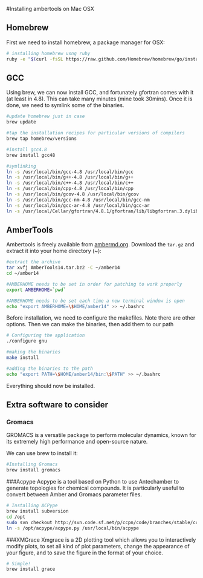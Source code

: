 #Installing ambertools on Mac OSX

## Homebrew
First we need to install homebrew, a package manager for OSX:

```bash
# installing homebrew usng ruby
ruby -e "$(curl -fsSL https://raw.github.com/Homebrew/homebrew/go/install)"
```

## GCC
Using brew, we can now install GCC, and fortunately gfortran comes with it (at least in 4.8). This can take many minutes (mine took 30mins). Once it is done, we need to symlink some of the binaries.

```bash
#update homebrew just in case
brew update

#tap the installation recipes for particular versions of compilers
brew tap homebrew/versions

#install gcc4.8
brew install gcc48

#symlinking
ln -s /usr/local/bin/gcc-4.8 /usr/local/bin/gcc
ln -s /usr/local/bin/g++-4.8 /usr/local/bin/g++
ln -s /usr/local/bin/c++-4.8 /usr/local/bin/c++
ln -s /usr/local/bin/cpp-4.8 /usr/local/bin/cpp
ln -s /usr/local/bin/gcov-4.8 /usr/local/bin/gcov
ln -s /usr/local/bin/gcc-nm-4.8 /usr/local/bin/gcc-nm
ln -s /usr/local/bin/gcc-ar-4.8 /usr/local/bin/gcc-ar
ln -s /usr/local/Cellar/gfortran/4.8.1/gfortran/lib/libgfortran.3.dylib /usr/local/lib/libgfortran.dylib
```

## AmberTools
Ambertools is freely available from [ambermd.org](http://ambermd.org/). Download the `tar.gz` and extract it into your home directory (~):

```bash
#extract the archive
tar xvfj AmberTools14.tar.bz2 -C ~/amber14
cd ~/amber14

#AMBERHOME needs to be set in order for patching to work properly
export AMBERHOME=`pwd`

#AMBERHOME needs to be set each time a new terminal window is open
echo "export AMBERHOME=\$HOME/amber14" >> ~/.bashrc
```

Before installation, we need to configure the makefiles. Note there are other options. Then we can make the binaries, then add them to our path
```bash
# Configuring the application
./configure gnu

#making the binaries
make install

#adding the binaries to the path
echo "export PATH=\$HOME/amber14/bin:\$PATH" >> ~/.bashrc
```

Everything should now be installed.

## Extra software to consider
### Gromacs
GROMACS is a versatile package to perform molecular dynamics, known for its extremely high performance and open-source nature.

We can use brew to install it:

```bash
#Installing Gromacs
brew install gromacs
```

###Acpype
Acpype is a tool based on Python to use Antechamber to generate topologies for chemical compounds. It is particularly useful to convert between Amber and Gromacs parameter files.

```bash
# Installing ACPype
brew install subversion
cd /opt
sudo svn checkout http://svn.code.sf.net/p/ccpn/code/branches/stable/ccpn/python/acpype acpype
ln -s /opt/acpype/acpype.py /usr/local/bin/acpype
```

###XMGrace
Xmgrace is a 2D plotting tool which allows you to interactively modify plots, to set all kind of plot parameters, change the appearance of your figure, and to save the figure in the format of your choice.

```bash
# Simple!
brew install grace
```